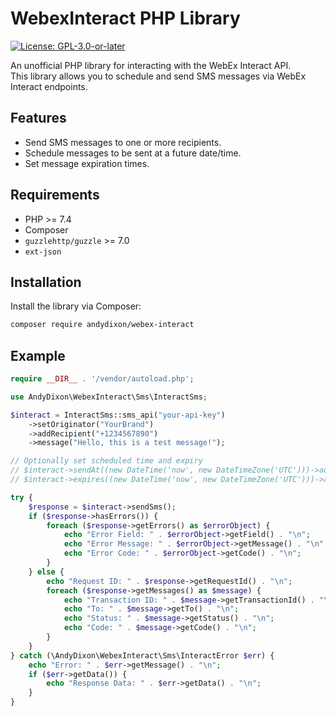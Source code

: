 # WebexInteract PHP Library

[![License: GPL-3.0-or-later](https://img.shields.io/badge/License-GPL--3.0--or--later-blue.svg)](https://www.gnu.org/licenses/gpl-3.0)

An unofficial PHP library for interacting with the WebEx Interact API.  
This library allows you to schedule and send SMS messages via WebEx Interact endpoints.

## Features

- Send SMS messages to one or more recipients.
- Schedule messages to be sent at a future date/time.
- Set message expiration times.

## Requirements

- PHP >= 7.4
- Composer
- `guzzlehttp/guzzle` >= 7.0
- `ext-json`

## Installation

Install the library via Composer:

```bash
composer require andydixon/webex-interact
```

## Example

```php
require __DIR__ . '/vendor/autoload.php';

use AndyDixon\WebexInteract\Sms\InteractSms;

$interact = InteractSms::sms_api("your-api-key")
    ->setOriginator("YourBrand")
    ->addRecipient("+1234567890")
    ->message("Hello, this is a test message!");

// Optionally set scheduled time and expiry
// $interact->sendAt((new DateTime('now', new DateTimeZone('UTC')))->add(new DateInterval('PT10M')));
// $interact->expires((new DateTime('now', new DateTimeZone('UTC')))->add(new DateInterval('P1D')));

try {
    $response = $interact->sendSms();
    if ($response->hasErrors()) {
        foreach ($response->getErrors() as $errorObject) {
            echo "Error Field: " . $errorObject->getField() . "\n";
            echo "Error Message: " . $errorObject->getMessage() . "\n";
            echo "Error Code: " . $errorObject->getCode() . "\n";
        }
    } else {
        echo "Request ID: " . $response->getRequestId() . "\n";
        foreach ($response->getMessages() as $message) {
            echo "Transaction ID: " . $message->getTransactionId() . "\n";
            echo "To: " . $message->getTo() . "\n";
            echo "Status: " . $message->getStatus() . "\n";
            echo "Code: " . $message->getCode() . "\n";
        }
    }
} catch (\AndyDixon\WebexInteract\Sms\InteractError $err) {
    echo "Error: " . $err->getMessage() . "\n";
    if ($err->getData()) {
        echo "Response Data: " . $err->getData() . "\n";
    }
}
